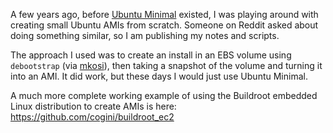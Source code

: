 A few years ago, before [Ubuntu Minimal](https://wiki.ubuntu.com/Minimal)
existed, I was playing around with creating small Ubuntu AMIs from scratch.
Someone on Reddit asked about doing something similar, so I am publishing my notes and
scripts.

The approach I used was to create an install in an EBS volume using
`debootstrap` (via [mkosi](https://github.com/systemd/mkosi)), then taking a
snapshot of the volume and turning it into an AMI. It did work, but these days
I would just use Ubuntu Minimal.

A much more complete working example of using the Buildroot embedded Linux distribution
to create AMIs is here: https://github.com/cogini/buildroot_ec2
